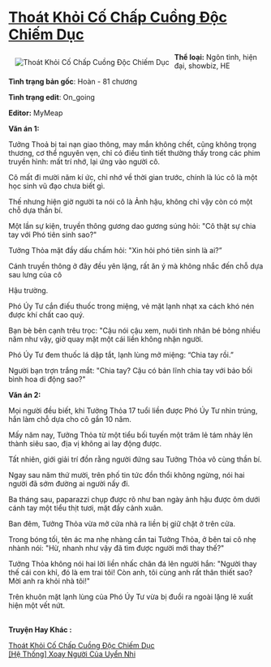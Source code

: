 <a href="https://utruyen.com/truyen/thoat-khoi-co-chap-cuong-doc-chiem-duc/19375/" title="Thoát Khỏi Cố Chấp Cuồng Độc Chiếm Dục"><h1>Thoát Khỏi Cố Chấp Cuồng Độc Chiếm Dục</h1></a><div style="display:table"><img align="right" style="float: left; padding: 10px;" src="https://utruyen.com/images/story/200x260/thoat-khoi-co-chap-cuong-doc-chiem-duc.jpg" alt="Thoát Khỏi Cố Chấp Cuồng Độc Chiếm Dục"><b>Thể loại:</b> Ngôn tình, hiện đại, showbiz, HE<p></p><b>Tình trạng bản gốc</b>: Hoàn - 81 chương<p></p><b>Tình trạng edit</b>: On_going<p></p><b>Editor:</b> MyMeap<p></p><b>Văn án 1:</b><p></p>Tưởng Thoả bị tai nạn giao thông, may mắn không chết, cũng không trọng thương, cơ thể nguyên vẹn, chỉ có điều tình tiết thường thấy trong các phim truyền hình: mất trí nhớ, lại ứng vào người cô.<p></p>Cô mất đi mười năm kí ức, chỉ nhớ về thời gian trước, chính là lúc cô là một học sinh vũ đạo chưa biết gì.<p></p>Thế nhưng hiện giờ người ta nói cô là Ảnh hậu, không chỉ vậy còn có một chỗ dựa thần bí.<p></p>Một lần sự kiện, truyền thông gương dao gương súng hỏi: "Cô thật sự chia tay với Phó tiên sinh sao?"<p></p>Tưởng Thỏa mặt đầy dấu chấm hỏi: "Xin hỏi phó tiên sinh là ai?”<p></p>Cánh truyền thông ở đây đều yên lặng, rất ăn ý mà không nhắc đến chỗ dựa sau lưng của cô<p></p>Hậu trường.<p></p>Phó Úy Tư cắn điếu thuốc trong miệng, vẻ mặt lạnh nhạt xa cách khó nén được khí chất cao quý.<p></p>Bạn bè bên cạnh trêu trọc: "Cậu nói cậu xem, nuôi tình nhân bé bỏng nhiều năm như vậy, giờ quay mặt một cái liền không nhận người.<p></p>Phó Úy Tư đem thuốc lá dập tắt, lạnh lùng mở miệng: “Chia tay rồi.”<p></p>Người bạn trợn trắng mắt: "Chia tay? Cậu có bản lĩnh chia tay với bảo bối bình hoa di động sao?"<p></p><b>Văn án 2:</b><p></p>Mọi người đều biết, khi Tưởng Thỏa 17 tuổi liền được Phó Úy Tư nhìn trúng, hắn làm chỗ dựa cho cô gần 10 năm.<p></p>Mấy năm nay, Tưởng Thỏa từ một tiểu bối tuyến một trăm lẻ tám nhảy lên thành siêu sao, địa vị không ai lay động được.<p></p>Tất nhiên, giới giải trí đồn rằng người đứng sau Tưởng Thỏa vô cùng thần bí.<p></p>Ngay sau năm thứ mười, trên phố tin tức đồn thổi không ngừng, nói hai người đã sớm đường ai người nấy đi.<p></p>Ba tháng sau, paparazzi chụp được rõ như ban ngày ảnh hậu được ôm dưới cánh tay một tiểu thịt tươi, mặt đầy cảnh xuân.<p></p>Ban đêm, Tưởng Thỏa vừa mở cửa nhà ra liền bị giữ chặt ở trên cửa.<p></p>Trong bóng tối, tên ác ma nhẹ nhàng cắn tai Tưởng Thỏa, ở bên tai cô nhẹ nhành nói: "Hừ, nhanh như vậy đã tìm được người mới thay thế?"<p></p>Tưởng Thỏa không nói hai lời liền nhấc chân đá lên người hắn: "Người thay thế cái con khỉ, đó là em trai tôi! Còn anh, tôi cùng anh rất thân thiết sao? Mời anh ra khỏi nhà tôi!"<p></p>Trên khuôn mặt lạnh lùng của Phó Úy Tư vừa bị đuổi ra ngoài lặng lẽ xuất hiện một vết nứt.</div><p><br><b>Truyện Hay Khác :</b></p><a href="https://utruyen.com/truyen/thoat-khoi-co-chap-cuong-doc-chiem-duc/19375/" alt="Thoát Khỏi Cố Chấp Cuồng Độc Chiếm Dục">Thoát Khỏi Cố Chấp Cuồng Độc Chiếm Dục</a><br/><a href="https://utruyen.com/truyen/he-thong-xoay-nguoi-cua-uyen-nhi/19525/" alt="[Hệ Thống] Xoay Người Của Uyển Nhi">[Hệ Thống] Xoay Người Của Uyển Nhi</a><br/>
